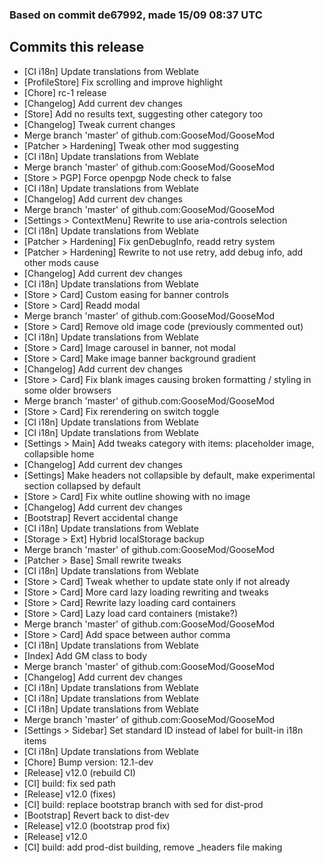 ### Based on commit de67992, made 15/09 08:37 UTC
## Commits this release
  - [CI i18n] Update translations from Weblate
  - [ProfileStore] Fix scrolling and improve highlight
  - [Chore] rc-1 release
  - [Changelog] Add current dev changes
  - [Store] Add no results text, suggesting other category too
  - [Changelog] Tweak current changes
  - Merge branch 'master' of github.com:GooseMod/GooseMod
  - [Patcher > Hardening] Tweak other mod suggesting
  - [CI i18n] Update translations from Weblate
  - Merge branch 'master' of github.com:GooseMod/GooseMod
  - [Store > PGP] Force openpgp Node check to false
  - [CI i18n] Update translations from Weblate
  - [Changelog] Add current dev changes
  - Merge branch 'master' of github.com:GooseMod/GooseMod
  - [Settings > ContextMenu] Rewrite to use aria-controls selection
  - [CI i18n] Update translations from Weblate
  - [Patcher > Hardening] Fix genDebugInfo, readd retry system
  - [Patcher > Hardening] Rewrite to not use retry, add debug info, add other mods cause
  - [Changelog] Add current dev changes
  - [CI i18n] Update translations from Weblate
  - [Store > Card] Custom easing for banner controls
  - [Store > Card] Readd modal
  - Merge branch 'master' of github.com:GooseMod/GooseMod
  - [Store > Card] Remove old image code (previously commented out)
  - [CI i18n] Update translations from Weblate
  - [Store > Card] Image carousel in banner, not modal
  - [Store > Card] Make image banner background gradient
  - [Changelog] Add current dev changes
  - [Store > Card] Fix blank images causing broken formatting / styling in some older browsers
  - Merge branch 'master' of github.com:GooseMod/GooseMod
  - [Store > Card] Fix rerendering on switch toggle
  - [CI i18n] Update translations from Weblate
  - [CI i18n] Update translations from Weblate
  - [Settings > Main] Add tweaks category with items: placeholder image, collapsible home
  - [Changelog] Add current dev changes
  - [Settings] Make headers not collapsible by default, make experimental section collapsed by default
  - [Store > Card] Fix white outline showing with no image
  - [Changelog] Add current dev changes
  - [Bootstrap] Revert accidental change
  - [CI i18n] Update translations from Weblate
  - [Storage > Ext] Hybrid localStorage backup
  - Merge branch 'master' of github.com:GooseMod/GooseMod
  - [Patcher > Base] Small rewrite tweaks
  - [CI i18n] Update translations from Weblate
  - [Store > Card] Tweak whether to update state only if not already
  - [Store > Card] More card lazy loading rewriting and tweaks
  - [Store > Card] Rewrite lazy loading card containers
  - [Store > Card] Lazy load card containers (mistake?)
  - Merge branch 'master' of github.com:GooseMod/GooseMod
  - [Store > Card] Add space between author comma
  - [CI i18n] Update translations from Weblate
  - [Index] Add GM class to body
  - Merge branch 'master' of github.com:GooseMod/GooseMod
  - [Changelog] Add current dev changes
  - [CI i18n] Update translations from Weblate
  - [CI i18n] Update translations from Weblate
  - [CI i18n] Update translations from Weblate
  - Merge branch 'master' of github.com:GooseMod/GooseMod
  - [Settings > Sidebar] Set standard ID instead of label for built-in i18n items
  - [CI i18n] Update translations from Weblate
  - [Chore] Bump version: 12.1-dev
  - [Release] v12.0 (rebuild CI)
  - [CI] build: fix sed path
  - [Release] v12.0 (fixes)
  - [CI] build: replace bootstrap branch with sed for dist-prod
  - [Bootstrap] Revert back to dist-dev
  - [Release] v12.0 (bootstrap prod fix)
  - [Release] v12.0
  - [CI] build: add prod-dist building, remove _headers file making